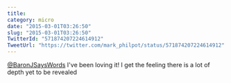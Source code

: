 ```yaml
---
title: 
category: micro
date: "2015-03-01T03:26:50"
slug: "2015-03-01T03:26:50"
TwitterId: "571874207224614912"
TweetUrl: "https://twitter.com/mark_philpot/status/571874207224614912"
---
```


[@BaronJSaysWords](https://twitter.com/BaronJSaysWords) I've been loving it! I
get the feeling there is a lot of depth yet to be revealed

